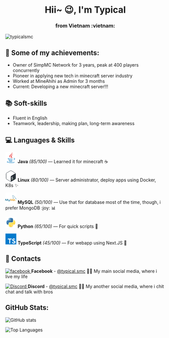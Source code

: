 
<h1 align="center">Hii~ 😉, I'm Typical</h1>
<h3 align="center">from Vietnam :vietnam:</h3>

<p align="left"> <img src="https://komarev.com/ghpvc/?username=typicalsmc&label=Profile%20views&color=0e75b6&style=flat" alt="typicalsmc" /> </p>

## 🧪 **Some of my achievements:**
* Owner of SimpMC Network for 3 years, peak at 400 players concurrently
* Pioneer in applying new tech in minecraft server industry
* Worked at MineAhihi as Admin for 3 months
* Current: Developing a new minecraft server!!!
## 📚 Soft-skills
* Fluent in English
* Teamwork, leadership, making plan, long-term awareness
## 💻 Languages & Skills

<div align="left">
  <p>
    <img src="https://raw.githubusercontent.com/devicons/devicon/master/icons/java/java-original.svg" alt="Java" width="35" height="35" /> 
    <strong>Java</strong> <em>(85/100)</em> — Learned it for minecraft ☕
  </p>
  <p>
    <img src="https://raw.githubusercontent.com/devicons/devicon/master/icons/bash/bash-original.svg" alt="Bash" width="35" height="35" /> 
    <strong>Linux</strong> <em>(80/100)</em> — Server administrator, deploy apps using Docker, K8s ✨
  </p>
  <p>
    <img src="https://raw.githubusercontent.com/devicons/devicon/master/icons/mysql/mysql-original-wordmark.svg" alt="MySQL" width="35" height="35" /> 
    <strong>MySQL</strong> <em>(50/100)</em> — Use that for database most of the time, though, i prefer MongoDB :joy: 📊
  </p>
  <p>
    <img src="https://raw.githubusercontent.com/devicons/devicon/master/icons/python/python-original.svg" alt="Python" width="35" height="35" /> 
    <strong>Python</strong> <em>(65/100)</em> — For quick scripts 🐍
  </p>
    <p>
    <img src="https://raw.githubusercontent.com/devicons/devicon/master/icons/typescript/typescript-original.svg" alt="Python" width="35" height="35" /> 
    <strong>TypeScript</strong> <em>(45/100)</em> — For webapp using Next.JS 🐍
</div>

## 💌 Contacts
  <div align="left">
    <p>
      <a href="https://facebook.com/typical.smc" target="_blank">
        <img src="https://raw.githubusercontent.com/rahuldkjain/github-profile-readme-generator/master/src/images/icons/Social/facebook.svg" alt="facebook" height="35" width="45" />
      </a>
      <strong>Facebook</strong> - <a href="https://facebook.com/typical.smc" target="_blank">@typical.smc</a>  
      🙆‍♂️ My main social media, where i live my life
    </p>
    <p>
      <a href="https://discordlookup.com/user/437854007181049866" target="_blank">
        <img src="https://raw.githubusercontent.com/rahuldkjain/github-profile-readme-generator/master/src/images/icons/Social/discord.svg" alt="Discord" height="35" width="45" />
      </a>
      <strong>Discord</strong> - <a href="https://discordlookup.com/user/437854007181049866" target="_blank">@typical.smc</a>  
      🧑‍🦯 My another social media, where i chit chat and talk with bros
    </p>
  </div>

## GitHub Stats:
![GitHub stats](https://typical-readme-stats.vercel.app/api?username=typicalsmc&theme=tokyonight&hide_border=true)

![Top Languages](https://typical-readme-stats.vercel.app/api/top-langs/?username=typicalsmc&theme=tokyonight&layout=compact&hide_border=true)
